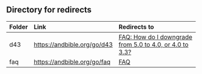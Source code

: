 ## Directory for redirects
| Folder | Link | Redirects to |
| :---   | :--- | :---         |
| d43    | https://andbible.org/go/d43 | [FAQ: How do I downgrade from 5.0 to 4.0, or 4.0 to 3.3?](https://github.com/AndBible/and-bible/wiki/FAQ#how-do-i-downgrade-from-50-to-40-or-40-to-33) |
| faq    | https://andbible.org/go/faq | [FAQ](https://github.com/AndBible/and-bible/wiki/FAQ) |